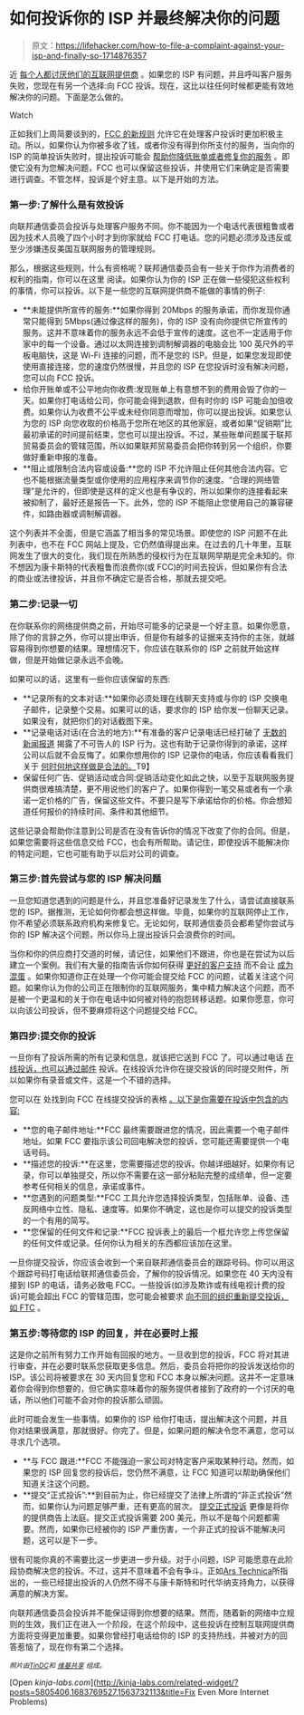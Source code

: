 # 如何投诉你的 ISP 并最终解决你的问题

> 原文：<https://lifehacker.com/how-to-file-a-complaint-against-your-isp-and-finally-so-1714876357>

近 [每个人都讨厌他们的互联网提供商](http://www.cnet.com/news/cable-providers-isps-rank-dead-last-for-customer-service/) 。如果您的 ISP 有问题，并且呼叫客户服务失败，您现在有另一个选择:向 FCC 投诉。现在，这比以往任何时候都更能有效地解决你的问题。下面是怎么做的。

Watch

正如我们上周简要谈到的，[FCC 的新规则](http://lifehacker.com/why-the-fccs-new-net-neutrality-rules-are-good-for-the-1683769527) 允许它在处理客户投诉时更加积极主动。所以，如果你认为你被多收了钱，或者你没有得到你所支付的服务，当向你的 ISP 的简单投诉失败时，提出投诉可能会 [帮助你降低账单或者修复你的服务](http://lifehacker.com/file-a-complaint-with-the-fcc-to-potentially-lower-your-1713579094) 。即使它没有为您解决问题，FCC 也可以保留这些投诉，并使用它们来确定是否需要进行调查。不管怎样，投诉是个好主意。以下是开始的方法。

### **第一步:了解什么是有效投诉**

向联邦通信委员会投诉与处理客户服务不同。你不能因为一个电话代表很粗鲁或者因为技术人员晚了四个小时才到你家就给 FCC 打电话。您的问题必须涉及违反或至少涉嫌违反美国互联网服务的管理规则。

那么，根据这些规则，什么有资格呢？联邦通信委员会有一些关于你作为消费者的权利的指南，你可以在这里 阅读。如果你认为你的 ISP 正在做一些侵犯这些权利的事情，你可以投诉。以下是一些您的互联网提供商不能做的事情的例子:

*   **未能提供所宣传的服务:**如果你得到 20Mbps 的服务承诺，而你发现你通常只能得到 5Mbps(通过像这样的服务)，你的 ISP 没有向你提供它所宣传的服务。这并不意味着你的服务永远不会低于宣传的速度。这也不一定适用于你家中的每一个设备。通过以太网连接到调制解调器的电脑会比 100 英尺外的平板电脑快，这是 Wi-Fi 连接的问题，而不是您的 ISP。但是，如果您发现即使使用直接连接，您的速度仍然很慢，并且您的 ISP 在您投诉时没有解决问题，您可以向 FCC 投诉。
*   给你开账单或不公平地向你收费:发现账单上有意想不到的费用会毁了你的一天。如果你打电话给公司，你可能会得到退款，但有时你的 ISP 可能会加倍收费。如果你认为收费不公平或未经你同意而增加，你可以提出投诉。如果您认为您的 ISP 向您收取的价格高于您所在地区的其他家庭，或者如果“促销期”比最初承诺的时间提前结束，您也可以提出投诉。不过，某些账单问题属于联邦贸易委员会的管辖范围，所以如果联邦贸易委员会把你转到另一个组织，你要做好重新申报的准备。
*   **阻止或限制合法内容或设备:**您的 ISP 不允许阻止任何其他合法内容。它也不能根据流量类型或你使用的应用程序来调节你的速度。“合理的网络管理”是允许的，但即使是这样的定义也是有争议的，所以如果你的连接看起来被抑制了，最好还是报告一下。此外，您的 ISP 不能阻止您使用自己的兼容硬件，如路由器或调制解调器。

这个列表并不全面，但是它涵盖了相当多的常见场景。即使您的 ISP 问题不在此列表中，也不在 FCC 网站上提及，它仍然值得提出来。在过去的几十年里，互联网发生了很大的变化，我们现在所熟悉的侵权行为在互联网早期是完全未知的。你不想因为康卡斯特的代表粗鲁而浪费你(或 FCC)的时间去投诉，但如果你有合法的商业或法律投诉，并且你不确定它是否合格，那就去提交吧。

### **第二步:记录一切**

在你联系你的网络提供商之前，开始尽可能多的记录是一个好主意。如果你愿意，除了你的言辞之外，你可以提出申诉，但是你有越多的证据来支持你的主张，就越容易得到你想要的结果。理想情况下，你应该在联系你的 ISP 之前就开始这样做，但是开始做记录永远不会晚。

如果可以的话，这里有一些你应该保留的东西:

*   **记录所有的文本对话:**如果你必须处理在线聊天支持或与你的 ISP 交换电子邮件，记录整个交易。如果可以的话，要求你的 ISP 给你发一份聊天记录。如果没有，就把你们的对话截图下来。
*   **记录电话对话(在合法的地方):**有准备的客户记录电话已经打破了 [无数的新闻报道](http://www.theverge.com/2014/8/11/5991525/now-everyone-is-recording-their-nightmare-comcast-calls) 揭露了不可告人的 ISP 行为。这也有助于记录你得到的承诺，这样公司以后就不会反悔了。如果你想用你的 ISP 记录你的电话，你应该看看我们关于 [何时何地这样做是合法的。](http://lifehacker.com/is-it-legal-to-record-phone-calls-5491190)T9】
*   保留任何广告、促销活动或合同:促销活动变化如此之快，以至于互联网服务提供商很难搞清楚，更不用说他们的客户了。如果你得到一笔交易或者有一个承诺一定价格的广告，保留这些文件。不要只是写下承诺给你的价格。你会想知道任何报价的持续时间、条件和其他细节。

这些记录会帮助你注意到公司是否在没有告诉你的情况下改变了你的合同。但是，如果您需要将这些信息交给 FCC，也会有所帮助。请记住，即使投诉不能解决你的特定问题，它也可能有助于以后对公司的调查。

### **第三步:首先尝试与您的 ISP 解决问题**

一旦您知道您遇到的问题是什么，并且您准备好记录发生了什么，请尝试直接联系您的 ISP。据推测，无论如何你都会想这样做。毕竟，如果你的互联网停止工作，你不希望必须联系政府机构来修复它。无论如何，联邦通信委员会都希望你尝试与你的 ISP 解决这个问题，所以你马上提出投诉只会浪费你的时间。

当你和你的供应商打交道的时候，请记住，如果他们不跟进，你也是在尝试为以后建立一个案例。我们有大量的指南告诉你如何获得 [更好的客户支持](http://lifehacker.com/how-to-contact-executive-customer-service-and-get-your-1563732113) 而不会让 [成为混蛋](http://lifehacker.com/how-to-complain-to-get-what-you-want-without-being-a-h-5765795) 。如果你知道你正在处理一个你可能会提交给 FCC 的问题，试着关注这个问题。如果你认为你的公司正在限制你的互联网服务，集中精力解决这个问题，而不是被一个更温和的关于你在电话中如何被对待的抱怨转移话题。如果你愿意，你可以向该公司投诉，但不要麻烦将这个问题提交给 FCC。

### **第四步:提交你的投诉**

一旦你有了投诉所需的所有记录和信息，就该把它送到 FCC 了。可以通过电话 [在线](https://consumercomplaints.fcc.gov/hc/en-us/requests/new?ticket_form_id=38824)[投诉，也可以通过邮件](https://consumercomplaints.fcc.gov/hc/en-us/articles/202654234-Getting-Broadband) 投诉。在线投诉允许你在提交投诉的同时提交附件，所以如果你有录音或文件，这是一个不错的选择。

您可以在 处找到向 FCC 在线提交投诉的表格 [。以下是你需要在投诉中包含的内容:](https://consumercomplaints.fcc.gov/hc/en-us/requests/new?ticket_form_id=38824)

*   **您的电子邮件地址:**FCC 最终需要跟进您的情况，因此需要一个电子邮件地址。如果 FCC 要指示该公司回电解决您的投诉，您可能还需要提供一个电话号码。
*   **描述您的投诉:**在这里，您需要描述您的投诉。你越详细越好。如果你有记录，你可以单独提交，所以你不需要在这一部分粘贴完整的成绩单，但一定要参考任何相关的信息，承诺或事件。
*   **您遇到的问题类型:**FCC 工具允许您选择投诉类型，包括账单、设备、违反网络中立性、隐私、速度等。如果你不确定，这也是你可以提交的投诉类型的一个有用的简写。
*   **您保留的任何文件和记录:**FCC 投诉表上的最后一个框允许您上传您保留的任何文件或记录。任何你认为相关的东西都应该加在这里。

一旦你提交投诉，你应该会收到一个来自联邦通信委员会的跟踪号码。你可以用这个跟踪号码打电话给联邦通信委员会，了解你的投诉情况。如果您在 40 天内没有接到 ISP 的电话，请务必致电 FCC。一些投诉(如涉及欺诈或有线电视计费的投诉)可能会超出 FCC 的管辖范围，您可能会被要求 [向不同的组织重新提交投诉，如 FTC](https://www.fcc.gov/encyclopedia/complaints) 。

### **第五步:等待您的 ISP 的回复，并在必要时上报**

这是你之前所有努力工作开始有回报的地方。一旦收到您的投诉，FCC 将对其进行审查，并在必要时联系您获取更多信息。然后，委员会将把你的投诉发送给你的 ISP。该公司将被要求在 30 天内回复您和 FCC 本身以解决问题。这并不一定意味着你会得到你想要的，但它确实意味着你的服务提供者接到了政府的一个讨厌的电话，所以他们可能不会对你的投诉那么顽固。

此时可能会发生一些事情。如果你的 ISP 给你打电话，提出解决这个问题，并且你对结果很满意，那就很好。你完了。但是，如果问题的解决令您不满意，您可以寻求几个选项。

*   **与 FCC 跟进:**FCC 不能强迫一家公司对特定客户采取某种行动。然而，如果您的 ISP 回复您的投诉后，您仍然不满意，让 FCC 知道可以帮助确保他们知道关注这个问题。
*   **提交“正式投诉”:**到目前为止，你已经提交了法律上所谓的“非正式投诉”然而，如果你认为问题足够严重，还有更高的层次。 [提交正式投诉](https://www.fcc.gov/guides/how-file-complaint-0) 更像是将你的提供商告上法庭。提交正式投诉需要 200 美元，所以不是每个问题都需要。然而，如果你已经被你的 ISP 严重伤害，一个非正式的投诉不能解决问题，这可以是下一步。

很有可能你真的不需要比这一步更进一步升级。对于小问题，ISP 可能愿意在此阶段协商解决您的投诉。不过，这并不意味着不会有争斗。正如[Ars Technica](http://arstechnica.com/business/2015/06/want%C2%AD-a-lower-comcast-bill-complain-to-the-fcc/)所指出的，一些已经提出投诉的人仍然不得不与康卡斯特和时代华纳支持角力，以获得满意的解决方案。

向联邦通信委员会投诉并不能保证得到你想要的结果。然而，随着新的网络中立规则的生效，我们正在进入一个阶段，在这个阶段中，这些投诉在控制互联网提供商方面将变得更加重要。如果你曾经打电话给你的 ISP 的支持热线，并被对方的回答惹恼了，现在你有第二个选择。

<small>*照片由*</small>[<small>*TinDC*</small>](https://www.flickr.com/photos/mr_t_in_dc/4449431170/in/photolist-7MbuSw-pdpknf-ovp96g-97pDc-4KQtsN-oiAhYD-oc9Em9-ovp95e-oXYL9e-oFL7VT-9RZub4-puSksh-puBNs8-puU75p-4rCJP6-97wvs4-pdpYG2-psRYTN-ogysTq-o26E8G-o26Tis-oipeFN-pdpLbm-6LQQTy-pfbKQH-pdpYQP-pmSkaV-p5nnFA-pd9UBC-oXFE2M-oXGEpC-oXGEau-pfbPfD-oXGDTY-oXG1n7-oXFD1i-oXGC2v-oXGBUg-oXGBMT-peUWoz-oXFZpL-oXGBfk-pfbMB8-pd9ScY-oXGAGr-oXGAnt-oXGAen-pf9LnL-oXGBjj-4Ve53a)<small>*和*</small> [<small>*维基共享*</small>](https://en.wikipedia.org/wiki/DirecTV#/media/File:DirectTV_service_van_Ypsilanti_Township,_Michigan.JPG) <small>*组成。*</small>

[Open *kinja-labs.com*](http://kinja-labs.com/related-widget/?posts=5805406,1683769527,1563732113&title=Fix Even More Internet Problems)